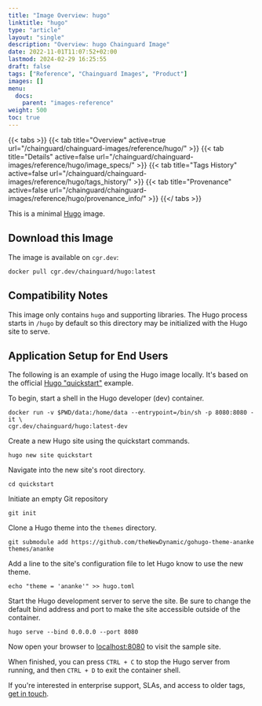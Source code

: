 ```yaml
---
title: "Image Overview: hugo"
linktitle: "hugo"
type: "article"
layout: "single"
description: "Overview: hugo Chainguard Image"
date: 2022-11-01T11:07:52+02:00
lastmod: 2024-02-29 16:25:55
draft: false
tags: ["Reference", "Chainguard Images", "Product"]
images: []
menu: 
  docs: 
    parent: "images-reference"
weight: 500
toc: true
---
```


{{< tabs >}}
{{< tab title="Overview" active=true url="/chainguard/chainguard-images/reference/hugo/" >}}
{{< tab title="Details" active=false url="/chainguard/chainguard-images/reference/hugo/image_specs/" >}}
{{< tab title="Tags History" active=false url="/chainguard/chainguard-images/reference/hugo/tags_history/" >}}
{{< tab title="Provenance" active=false url="/chainguard/chainguard-images/reference/hugo/provenance_info/" >}}
{{</ tabs >}}



<!--overview:start-->
This is a minimal [Hugo](https://gohugo.io/) image.
<!--overview:end-->

<!--getting:start-->
## Download this Image
The image is available on `cgr.dev`:

```
docker pull cgr.dev/chainguard/hugo:latest
```
<!--getting:end-->

<!--compatibility:start-->
## Compatibility Notes

This image only contains `hugo` and supporting libraries.  The Hugo process starts in `/hugo` by default so this directory may be initialized with the Hugo site to serve.
<!--compatibility:end-->

<!--body:start-->
## Application Setup for End Users

The following is an example of using the Hugo image locally. It's based on the official [Hugo "quickstart"](https://gohugo.io/getting-started/quick-start/#commands) example.

To begin, start a shell in the Hugo developer (dev) container.

```shell
docker run -v $PWD/data:/home/data --entrypoint=/bin/sh -p 8080:8080 -it \
cgr.dev/chainguard/hugo:latest-dev
```

Create a new Hugo site using the quickstart commands.

```shell
hugo new site quickstart
```

Navigate into the new site's root directory.

```shell
cd quickstart
```

Initiate an empty Git repository 

```shell
git init
```

Clone a Hugo theme into the `themes` directory. 

```shell
git submodule add https://github.com/theNewDynamic/gohugo-theme-ananke themes/ananke
```

Add a line to the site's configuration file to let Hugo know to use the new theme.

```shell
echo "theme = 'ananke'" >> hugo.toml
```

Start the Hugo development server to serve the site. Be sure to change the default bind address and port to make the site accessible outside of the container.

```shell
hugo serve --bind 0.0.0.0 --port 8080
```

Now open your browser to [localhost:8080](http://localhost:8080) to visit the sample site.

When finished, you can press `CTRL + C` to stop the Hugo server from running, and then `CTRL + D` to exit the container shell.

If you're interested in enterprise support, SLAs, and access to older tags, [get in touch](https://www.chainguard.dev/contact?utm_source=docs).
<!--body:end-->

